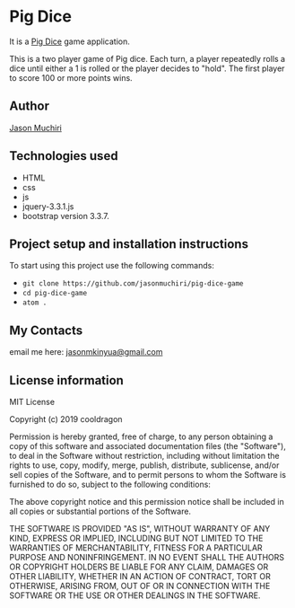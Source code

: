 # Pig Dice

It is a [Pig Dice](https://en.wikipedia.org/wiki/Pig_(dice_game)) game application.

This is a two player game of Pig dice. Each turn, a player repeatedly rolls a dice until either a 1 is rolled or the player decides to "hold". The first player to score 100 or more points wins.



## Author

[Jason Muchiri](https://github.com/jasonmuchiri)

## Technologies used

 - HTML
 - css
 - js
 - jquery-3.3.1.js
 - bootstrap version 3.3.7.

## Project setup and installation instructions

To start using this project use the following commands:

- `git clone https://github.com/jasonmuchiri/pig-dice-game`
- `cd pig-dice-game`
- `atom .`

## My Contacts

email me here:
 jasonmkinyua@gmail.com

## License information


MIT License

Copyright (c) 2019 cooldragon

Permission is hereby granted, free of charge, to any person obtaining a copy of this software and associated documentation files (the "Software"), to deal in the Software without restriction, including without limitation the rights to use, copy, modify, merge, publish, distribute, sublicense, and/or sell copies of the Software, and to permit persons to whom the Software is furnished to do so, subject to the following conditions:

The above copyright notice and this permission notice shall be included in all copies or substantial portions of the Software.

THE SOFTWARE IS PROVIDED "AS IS", WITHOUT WARRANTY OF ANY KIND, EXPRESS OR IMPLIED, INCLUDING BUT NOT LIMITED TO THE WARRANTIES OF MERCHANTABILITY, FITNESS FOR A PARTICULAR PURPOSE AND NONINFRINGEMENT. IN NO EVENT SHALL THE AUTHORS OR COPYRIGHT HOLDERS BE LIABLE FOR ANY CLAIM, DAMAGES OR OTHER LIABILITY, WHETHER IN AN ACTION OF CONTRACT, TORT OR OTHERWISE, ARISING FROM, OUT OF OR IN CONNECTION WITH THE SOFTWARE OR THE USE OR OTHER DEALINGS IN THE SOFTWARE.
